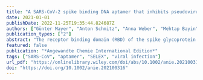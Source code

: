 ```yaml
---
title: "A SARS-CoV-2 spike binding DNA aptamer that inhibits pseudovirus infection by an RBD independent mechanism"
date: 2021-01-01
publishDate: 2022-11-25T19:35:44.824687Z
authors: ["Günter Mayer", "Anton Schmitz", "Anna Weber", "Mehtap Bayin", "Stefan Breuers", "Volkmar Fieberg", "Michael Famulok"]
publication_types: ["2"]
abstract: "The receptor binding domain (RBD) of the spike glycoprotein of the coronavirus SARS-CoV-2 (CoV2-S) binds to the human angiotensin converting enzyme 2 (ACE2) representing the initial contact point for leveraging the infection cascade. We used an automated selection process and identified an aptamer that specifically interacts with CoV2-S. The aptamer does not bind to the RBD of CoV2-S and does not block the interaction of CoV2-S with ACE2. Notwithstanding, infection studies revealed potent and specific inhibition of pseudoviral infection by the aptamer. The present study opens up new vistas in developing SARS-CoV2 infection inhibitors, independent of blocking the ACE2 interaction of the virus and harnesses aptamers as potential drug candidates and tools to disentangle hitherto inaccessible infection modalities, which is of particular interest in light of the increasing number of escape mutants that are currently being reported."
featured: false
publication: "*Angewandte Chemie International Edition*"
tags: ["SARS-CoV", "aptamer", "SELEX", "viral infection"]
url_pdf: "https://onlinelibrary.wiley.com/doi/abs/10.1002/anie.202100316"
doi: "https://doi.org/10.1002/anie.202100316"
---
```



